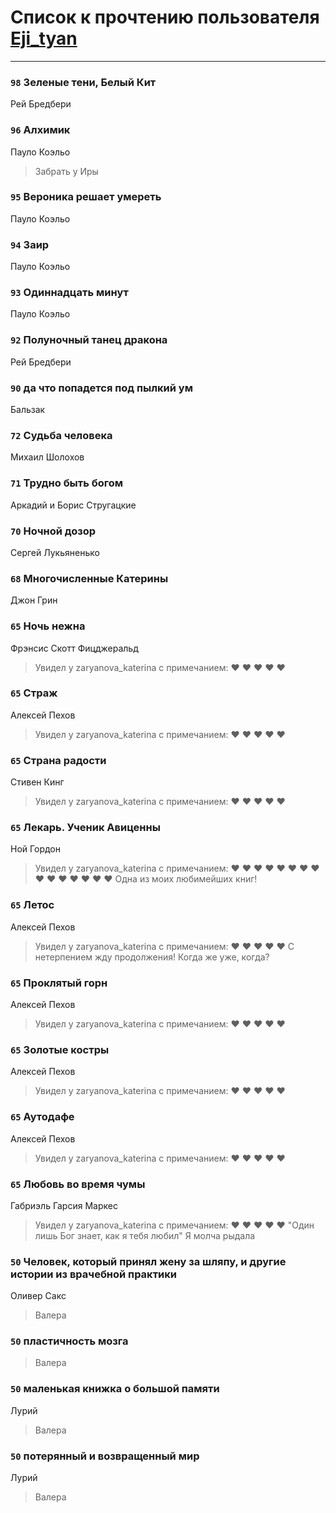 # Список к прочтению пользователя [Eji_tyan](http://twitter.com/Eji_tyan)
---

### `98` Зеленые тени, Белый Кит
Рей Бредбери

### `96` Алхимик
Пауло Коэльо
> Забрать у Иры

### `95` Вероника решает умереть
Пауло Коэльо

### `94` Заир
Пауло Коэльо

### `93` Одиннадцать минут
Пауло Коэльо

### `92` Полуночный танец дракона
Рей Бредбери

### `90` да что попадется под пылкий ум
Бальзак

### `72` Судьба человека
Михаил Шолохов

### `71` Трудно быть богом
Аркадий и Борис Стругацкие

### `70` Ночной дозор
Сергей Лукьяненько

### `68` Многочисленные Катерины
Джон Грин

### `65` Ночь нежна
Фрэнсис Скотт Фицджеральд
> Увидел у zaryanova_katerina с примечанием: ♥  ♥  ♥  ♥  ♥

### `65` Страж
Алексей Пехов
> Увидел у zaryanova_katerina с примечанием: ♥ ♥ ♥ ♥ ♥

### `65` Страна радости
Стивен Кинг
> Увидел у zaryanova_katerina с примечанием: ♥ ♥ ♥ ♥ ♥

### `65` Лекарь. Ученик Авиценны
Ной Гордон
> Увидел у zaryanova_katerina с примечанием: ♥ ♥ ♥ ♥ ♥ ♥ ♥ ♥ ♥ ♥ ♥ ♥ ♥ ♥ ♥
> Одна из моих любимейших книг!

### `65` Летос
Алексей Пехов
> Увидел у zaryanova_katerina с примечанием: ♥ ♥ ♥ ♥ ♥
> С нетерпением жду продолжения! Когда же уже, когда?

### `65` Проклятый горн
Алексей Пехов
> Увидел у zaryanova_katerina с примечанием: ♥ ♥ ♥ ♥ ♥

### `65` Золотые костры
Алексей Пехов
> Увидел у zaryanova_katerina с примечанием: ♥ ♥ ♥ ♥ ♥

### `65` Аутодафе
Алексей Пехов
> Увидел у zaryanova_katerina с примечанием: ♥ ♥ ♥ ♥ ♥

### `65` Любовь во время чумы
Габриэль Гарсия Маркес
> Увидел у zaryanova_katerina с примечанием: ♥ ♥ ♥ ♥ ♥
> "Один лишь Бог знает, как я тебя любил"
> Я молча рыдала

### `50` Человек, который принял жену за шляпу, и другие истории из врачебной практики
Оливер Сакс
> Валера

### `50` пластичность мозга
> Валера

### `50` маленькая книжка о большой памяти
Лурий
> Валера

### `50` потерянный и возвращенный мир
Лурий
> Валера

